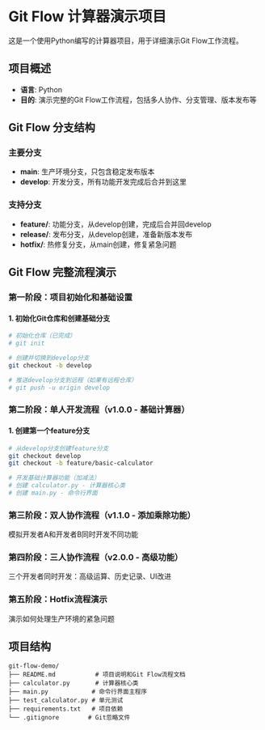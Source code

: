 # Git Flow 计算器演示项目

这是一个使用Python编写的计算器项目，用于详细演示Git Flow工作流程。

## 项目概述

- **语言**: Python
- **目的**: 演示完整的Git Flow工作流程，包括多人协作、分支管理、版本发布等

## Git Flow 分支结构

### 主要分支
- **main**: 生产环境分支，只包含稳定发布版本
- **develop**: 开发分支，所有功能开发完成后合并到这里

### 支持分支
- **feature/**: 功能分支，从develop创建，完成后合并回develop
- **release/**: 发布分支，从develop创建，准备新版本发布
- **hotfix/**: 热修复分支，从main创建，修复紧急问题

## Git Flow 完整流程演示

### 第一阶段：项目初始化和基础设置

#### 1. 初始化Git仓库和创建基础分支
```bash
# 初始化仓库（已完成）
# git init

# 创建并切换到develop分支
git checkout -b develop

# 推送develop分支到远程（如果有远程仓库）
# git push -u origin develop
```

### 第二阶段：单人开发流程（v1.0.0 - 基础计算器）

#### 1. 创建第一个feature分支
```bash
# 从develop分支创建feature分支
git checkout develop
git checkout -b feature/basic-calculator

# 开发基础计算器功能（加减法）
# 创建 calculator.py - 计算器核心类
# 创建 main.py - 命令行界面
```

### 第三阶段：双人协作流程（v1.1.0 - 添加乘除功能）

模拟开发者A和开发者B同时开发不同功能

### 第四阶段：三人协作流程（v2.0.0 - 高级功能）

三个开发者同时开发：高级运算、历史记录、UI改进

### 第五阶段：Hotfix流程演示

演示如何处理生产环境的紧急问题

## 项目结构
```
git-flow-demo/
├── README.md           # 项目说明和Git Flow流程文档
├── calculator.py       # 计算器核心类
├── main.py            # 命令行界面主程序
├── test_calculator.py # 单元测试
├── requirements.txt   # 项目依赖
└── .gitignore        # Git忽略文件
```
